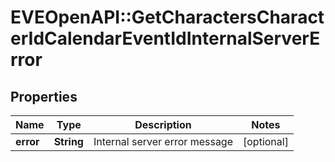 # EVEOpenAPI::GetCharactersCharacterIdCalendarEventIdInternalServerError

## Properties
Name | Type | Description | Notes
------------ | ------------- | ------------- | -------------
**error** | **String** | Internal server error message | [optional] 


